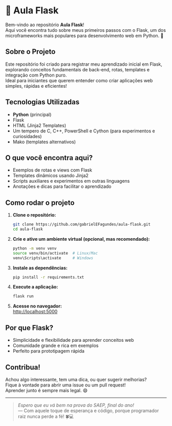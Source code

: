 # 🐍 Aula Flask

Bem-vindo ao repositório **Aula Flask**!  
Aqui você encontra tudo sobre meus primeiros passos com o Flask, um dos microframeworks mais populares para desenvolvimento web em Python. 🚀

## Sobre o Projeto

Este repositório foi criado para registrar meu aprendizado inicial em Flask, explorando conceitos fundamentais de back-end, rotas, templates e integração com Python puro.  
Ideal para iniciantes que querem entender como criar aplicações web simples, rápidas e eficientes!

## Tecnologias Utilizadas

- **Python** (principal)
- Flask
- HTML (Jinja2 Templates)
- Um tempero de C, C++, PowerShell e Cython (para experimentos e curiosidades)
- Mako (templates alternativos)

## O que você encontra aqui?

- Exemplos de rotas e views com Flask
- Templates dinâmicos usando Jinja2
- Scripts auxiliares e experimentos em outras linguagens
- Anotações e dicas para facilitar o aprendizado

## Como rodar o projeto

1. **Clone o repositório:**
   ```bash
   git clone https://github.com/gabrielEFagundes/aula-flask.git
   cd aula-flask
   ```

2. **Crie e ative um ambiente virtual (opcional, mas recomendado):**
   ```bash
   python -m venv venv
   source venv/bin/activate  # Linux/Mac
   venv\Scripts\activate     # Windows
   ```

3. **Instale as dependências:**
   ```bash
   pip install -r requirements.txt
   ```

4. **Execute a aplicação:**
   ```bash
   flask run
   ```

5. **Acesse no navegador:**  
   [http://localhost:5000](http://localhost:5000)

## Por que Flask?

- Simplicidade e flexibilidade para aprender conceitos web
- Comunidade grande e rica em exemplos
- Perfeito para prototipagem rápida

## Contribua!

Achou algo interessante, tem uma dica, ou quer sugerir melhorias?  
Fique à vontade para abrir uma issue ou um pull request!  
Aprender junto é sempre mais legal. 😄

---

> _Espero que eu vá bem na prova do SAEP, final do ano!_  
> — Com aquele toque de esperança e código, porque programador raiz nunca perde a fé! 🍀💻
